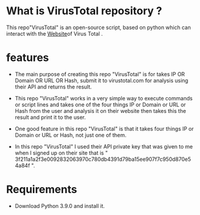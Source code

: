 # What is VirusTotal repository ?
 This repo"VirusTotal" is an open-source script,  based on python which can interact with the [Website](https://www.virustotal.com/gui/home/search)of Virus Total .
# features 

  * The main purpose of creating this repo "VirusTotal" is for takes IP OR Domain OR URL OR Hash, submit it to virustotal.com for analysis using their API and returns the result.
  
  * This repo "VirusTotal" works in a very simple way to execute commands or script lines and takes one of the four things IP or Domain or URL or Hash from the user and analysis      it on their website then takes this the result and print it to the user.
  
  * One good feature in this repo "VirusTotal" is that it takes four things IP or Domain or URL or Hash, not just one of them.
  
  * In this repo "VirusTotal"  I used their API private key that was given to me when I signed up on their site that is                                                                " 3f211a1a2f3e0092832063970c780db4391d79ba15ee907f7c950d870e54a84f ".

# Requirements

 * Download Python 3.9.0 and install it.

